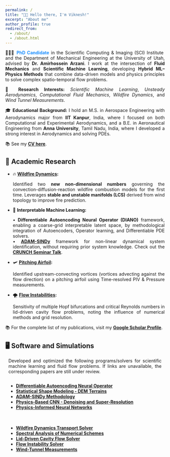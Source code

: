 ```yaml
---
permalink: /
title: "👋🏼 Hello there, I'm Viknesh!"
excerpt: "About me"
author_profile: true
redirect_from: 
  - /about/
  - /about.html
---
```


<div style="text-align: justify;">
  <p>👨🏻‍🎓 <strong style="color:#1E90FF;">PhD Candidate</strong> in the Scientific Computing & Imaging (SCI) Institute and the Department of Mechanical Engineering at the University of Utah, advised by <strong>Dr. Amirhossein Arzani</strong>. I work at the intersection of <strong>Fluid Mechanics</strong> and <strong>Scientific Machine Learning</strong>, developing <strong>Hybrid ML–Physics Methods</strong> that combine data-driven models and physics principles to solve complex spatio-temporal flow problems.</p>

  <p>🔬 <strong>Research Interests:</strong> 
    <em>Scientific Machine Learning</em>, 
    <em>Unsteady Aerodynamics</em>,  
    <em>Computational Fluid Mechanics</em>, 
    <em>Wildfire Dynamics</em>, and 
    <em>Wind Tunnel Measurements</em>.
  </p>

<p>🎓 <strong>Educational Background:</strong>  
  I hold an M.S. in Aerospace Engineering with Aerodynamics major from <strong>IIT Kanpur</strong>, India, where I focused on both Computational and Experimental Aerodynamics, and a B.E. in Aeronautical Engineering from <strong>Anna University</strong>, Tamil Nadu, India, where I developed a strong interest in Aerodynamics and solving PDEs.</p>
</div>



📚 See my [**CV here**](/files/Siva_Resume.pdf).

## 🔬 Academic Research
- 🔥 **[Wildfire Dynamics](https://arxiv.org/abs/2411.04007v2):** 
  <div style="text-align: justify;">
  Identified two <strong>new non-dimensional numbers</strong> governing the convection-diffusion-reaction wildfire combustion models for the first time. Leverages <strong>stable and unstable manifolds (LCS)</strong> derived from wind topology to improve fire prediction.
  </div>

- 🤖 **Interpretable Machine Learning:**
  <div style="text-align: justify;">
   • <strong>Differentiable Autoencoding Neural Operator (DIANO)</strong> framework, enabling a coarse-grid interpretable latent space, by methodological integration of Autoencoders, Operator learning, and  Differentiable PDE solvers.  
   <br>
    • <a href="https://arxiv.org/abs/2410.16528"><strong>ADAM-SINDy</strong></a> framework for non-linear dynamical system identification, without requiring prior system knowledge. Check out the <a href="https://youtu.be/4vTV2xLCOGQ" target="_blank"><strong>CRUNCH Seminar Talk</strong></a>.
  </div>

- 🛩️ **[Pitching Airfoil](https://pubs.aip.org/aip/pof/article/33/8/087115/1080453/Active-control-of-separated-flow-on-a-symmetric):** 
  <div style="text-align: justify;">
  Identified upstream-convecting vortices (vortices advecting against the flow direction) on a pitching airfoil using Time-resolved PIV & Pressure measurements.
  </div>

- 🌪️ **[Flow Instabilities](https://journals.aps.org/pre/abstract/10.1103/PhysRevE.99.013305):** 
  <div style="text-align: justify;">
  Sensitivity of multiple Hopf bifurcations and critical Reynolds numbers in lid-driven cavity flow problems, noting the influence of numerical methods and grid resolution.
  </div>

📚 For the complete list of my publications, visit my [**Google Scholar Profile**](https://scholar.google.com/citations?user=fK58-PEAAAAJ&hl=en).  

## 🖥️ Software and Simulations

<div style="text-align: justify; max-width: 100%; padding: 0 10px;">
Developed and optimized the following programs/solvers for scientific machine learning and fluid flow problems. If links are unavailable, the corresponding papers are still under review.
</div>

<div style="display: flex; flex-wrap: wrap; gap: 20px; margin-top: 1em; width: 100%; padding: 0 10px; box-sizing: border-box;">

  <div style="flex: 1 1 45%; min-width: 250px;">
    <ul>
      <li><a href="https://github.com/siva-viknesh/Differentiable_Autoencoding_Neural_Operator"><strong>Differentiable Autoencoding Neural Operator</strong></a></li>
      <li><a href="https://github.com/siva-viknesh/Statistical_Shape_Modeling_DEM"><strong>Statistical Shape Modeling - DEM Terrains</strong></a></li>
      <li><a href="https://github.com/siva-viknesh/ADAM-SINDy"><strong>ADAM-SINDy Methodology</strong></a></li>
      <li><a href="https://github.com/siva-viknesh/Physics-Based_ML/blob/main/Fluid_Mechanics/Physics-based_CNN.ipynb"><strong>Physics-Based CNN - Denoising and Super-Resolution</strong></a></li>
      <li><a href="https://github.com/siva-viknesh/Inverse-BC-PINN-Framework"><strong>Physics-Informed Neural Networks</strong></a></li>
    </ul>
  </div>

  <div style="flex: 1 1 45%; min-width: 250px;">
    <ul>
       <li><a href="https://github.com/siva-viknesh/Wildland_Fire_Dynamics"><strong>Wildfire Dynamics Transport Solver</strong></a></li>
      <li><a href="https://github.com/siva-viknesh/Computational_Fluid_Mechanics/tree/main/Spectral_Analysis"><strong>Spectral Analysis of Numerical Schemes</strong></a></li>
      <li><a href="https://github.com/siva-viknesh/Computational_Fluid_Mechanics/tree/main/Lid_Driven_Cavity_Flow"><strong>Lid-Driven Cavity Flow Solver</strong></a></li>
      <li><a href="https://github.com/siva-viknesh/Computational_Fluid_Mechanics/tree/main/Fluid_Solvers"><strong>Flow Instability Solver</strong></a></li>
      <li><a href="https://github.com/siva-viknesh/Experiments_Pitching_Airfoil"><strong>Wind-Tunnel Measurements</strong></a></li>
    </ul>
  </div>

</div>

